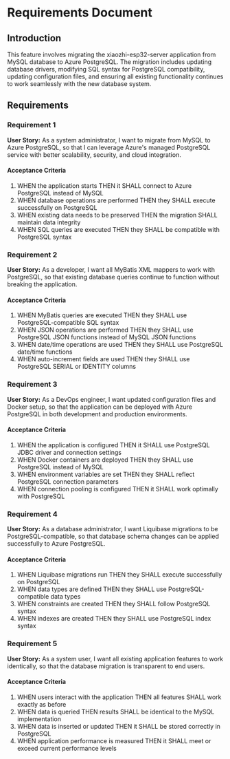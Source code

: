 # Requirements Document

## Introduction

This feature involves migrating the xiaozhi-esp32-server application from MySQL database to Azure PostgreSQL. The migration includes updating database drivers, modifying SQL syntax for PostgreSQL compatibility, updating configuration files, and ensuring all existing functionality continues to work seamlessly with the new database system.

## Requirements

### Requirement 1

**User Story:** As a system administrator, I want to migrate from MySQL to Azure PostgreSQL, so that I can leverage Azure's managed PostgreSQL service with better scalability, security, and cloud integration.

#### Acceptance Criteria

1. WHEN the application starts THEN it SHALL connect to Azure PostgreSQL instead of MySQL
2. WHEN database operations are performed THEN they SHALL execute successfully on PostgreSQL
3. WHEN existing data needs to be preserved THEN the migration SHALL maintain data integrity
4. WHEN SQL queries are executed THEN they SHALL be compatible with PostgreSQL syntax

### Requirement 2

**User Story:** As a developer, I want all MyBatis XML mappers to work with PostgreSQL, so that existing database queries continue to function without breaking the application.

#### Acceptance Criteria

1. WHEN MyBatis queries are executed THEN they SHALL use PostgreSQL-compatible SQL syntax
2. WHEN JSON operations are performed THEN they SHALL use PostgreSQL JSON functions instead of MySQL JSON functions
3. WHEN date/time operations are used THEN they SHALL use PostgreSQL date/time functions
4. WHEN auto-increment fields are used THEN they SHALL use PostgreSQL SERIAL or IDENTITY columns

### Requirement 3

**User Story:** As a DevOps engineer, I want updated configuration files and Docker setup, so that the application can be deployed with Azure PostgreSQL in both development and production environments.

#### Acceptance Criteria

1. WHEN the application is configured THEN it SHALL use PostgreSQL JDBC driver and connection settings
2. WHEN Docker containers are deployed THEN they SHALL use PostgreSQL instead of MySQL
3. WHEN environment variables are set THEN they SHALL reflect PostgreSQL connection parameters
4. WHEN connection pooling is configured THEN it SHALL work optimally with PostgreSQL

### Requirement 4

**User Story:** As a database administrator, I want Liquibase migrations to be PostgreSQL-compatible, so that database schema changes can be applied successfully to Azure PostgreSQL.

#### Acceptance Criteria

1. WHEN Liquibase migrations run THEN they SHALL execute successfully on PostgreSQL
2. WHEN data types are defined THEN they SHALL use PostgreSQL-compatible data types
3. WHEN constraints are created THEN they SHALL follow PostgreSQL syntax
4. WHEN indexes are created THEN they SHALL use PostgreSQL index syntax

### Requirement 5

**User Story:** As a system user, I want all existing application features to work identically, so that the database migration is transparent to end users.

#### Acceptance Criteria

1. WHEN users interact with the application THEN all features SHALL work exactly as before
2. WHEN data is queried THEN results SHALL be identical to the MySQL implementation
3. WHEN data is inserted or updated THEN it SHALL be stored correctly in PostgreSQL
4. WHEN application performance is measured THEN it SHALL meet or exceed current performance levels
